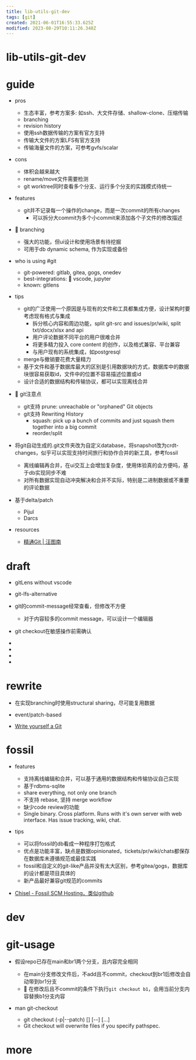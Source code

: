 ```yaml
---
title: lib-utils-git-dev
tags: [git]
created: 2021-06-01T16:55:33.625Z
modified: 2023-08-29T10:11:26.348Z
---
```


# lib-utils-git-dev

# guide

- pros
  - 生态丰富，参考方案多: 如ssh、大文件存储、shallow-clone、压缩传输
  - branching
  - revision history
  - 使用ssh数据传输的方案有官方支持
  - 传输大文件的方案LFS有官方支持
  - 传输海量文件的方案，可参考gvfs/scalar

- cons
  - 体积会越来越大
  - rename/move文件需要检测
  - git worktree同时查看多个分支、运行多个分支的实践模式待统一

- features
  - git并不记录每一个操作的change，而是一次commit的所有changes
    - 可以拆分大commit为多个小commit来添加各个子文件的修改描述

- 🌵 branching
  - 强大的功能，但ui设计和使用场景有待挖掘
  - 可用于db dynamic schema, 作为实现或备份

- who is using #git
  - git-powered: gitlab, gitea, gogs, onedev
  - best-integrations: 💠 vscode, jupyter
  - known: gitlens

- tips
  - git的广泛使用一个原因是与现有的文件和工具都集成方便，设计架构时要考虑现有格式与集成
    - 拆分核心内容和周边功能，split git-src and issues/pr/wiki, split txt/docx/xlsx and api
    - 用户评论数据不同平台的用户很难合并
    - 将更多精力投入 core content 的创作，以及格式兼容、平台兼容
    - 与用户现有的系统集成，如postgresql
  - merge与撤销要花费大量精力
  - 基于文件和基于数据库最大的区别是引用数据块的方式，数据库中的数据块很容易获取id，文件中的位置不容易描述位置或id
  - 设计合适的数据结构和传输协议，都可以实现离线合并

- 🧐 git注意点
  - git支持 prune: unreachable or "orphaned" Git objects
  - git支持 Rewriting History
    - squash: pick up a bunch of commits and just squash them together into a big commit
    - reorder/split

- 将git自动生成的.git文件夹改为自定义database，将snapshot改为crdt-changes，似乎可以实现支持时间旅行和协作合并的新工具，参考fossil
  - 离线编辑再合并，在ui交互上会增加复杂度，使用体验真的会方便吗，基于db实现同步不难
  - 对所有数据实现自动冲突解决和合并不实际，特别是二进制数据或不重要的评论数据

- 基于delta/patch
  - Pijul
  - Darcs

- resources
  - [精通Git | 汪图南](https://wangtunan.github.io/blog/books/git/)
# draft
- gitLens without vscode

- git-lfs-alternative

- git的commit-message经常查看，但修改不方便
  - 对于内容较多的commit message，可以设计一个编辑器

- git checkout在敏感操作前需确认

- 
- 
- 
- 

# rewrite
- 在实现branching时使用structural sharing，尽可能复用数据

- event/patch-based

- [Write yourself a Git](https://wyag.thb.lt/)
# fossil
- features
  - 支持离线编辑和合并，可以基于通用的数据结构和传输协议自己实现
  - 基于rdbms-sqlite
  - share everything, not only one branch
  - 不支持 rebase, 坚持 merge workflow
  - 缺少code review的功能
  - Single binary. Cross platform. Runs with it's own server with web interface. Has issue tracking, wiki, chat.

- tips
  - 可以将fossil的db看成一种程序打包格式
  - 优点是功能丰富，缺点是数据opinionated，tickets/pr/wiki/chats都保存在数据库未遵循规范或最佳实践
  - fossil和自定义的git-like产品并没有太大区别，参考gitea/gogs，数据库的设计都是项目具体的
  - 新产品最好兼容git规范的commits

- [Chisel - Fossil SCM Hosting，类似github](http://chiselapp.com/)
# dev

# git-usage

- 假设repo已存在main和br1两个分支，且内容完全相同
  - 在main分支修改文件后，不add且不commit，checkout到br1后修改会自动带到br1分支
  - 🚨 在修改后且不commit的条件下执行`git checkout b1`，会用当前分支内容替换b1分支内容

- man git-checkout
  - git checkout (-p|--patch) [<tree-ish>] [--] [<pathspec>…​]
  - Git checkout will overwrite files if you specify pathspec.
# more
